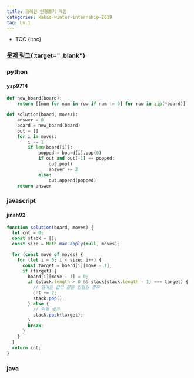 ```yaml
---
title: 크레인 인형뽑기 게임
categories: kakao-winter-internship-2019
tag: Lv.1
---
```


- TOC
  {:toc}

### [문제 링크](https://programmers.co.kr/learn/courses/30/lessons/64061){:target="\_blank"}

### python

#### ysp9714

```python
def new_board(board):
    return [[num for num in row if num != 0] for row in zip(*board)]

def solution(board, moves):
    answer = 0
    board = new_board(board)
    out = []
    for i in moves:
        i -= 1
        if len(board[i]):
            popped = board[i].pop(0)
            if out and out[-1] == popped:
                out.pop()
                answer += 2
            else:
                out.append(popped)
    return answer
```

### javascript

#### jinah92

```javascript
function solution(board, moves) {
  let cnt = 0;
  const stack = [];
  const size = Math.max.apply(null, moves);

  for (const move of moves) {
    for (let i = 0; i < size; i++) {
      const target = board[i][move - 1];
      if (target) {
        board[i][move - 1] = 0;
        if (stack.length > 0 && stack[stack.length - 1] === target) {
          // 연이든 값이 같은 인형인 경우
          cnt += 2;
          stack.pop();
        } else {
          // 인형 쌓기
          stack.push(target);
        }
        break;
      }
    }
  }
  return cnt;
}
```

### java
